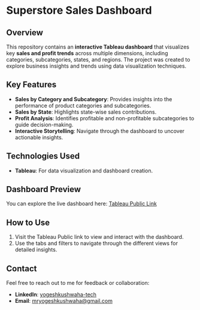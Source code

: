 # Superstore Sales Dashboard 

## Overview  

This repository contains an **interactive Tableau dashboard** that visualizes key **sales and profit trends** across multiple dimensions, including categories, subcategories, states, and regions. The project was created to explore business insights and trends using data visualization techniques.

## Key Features  

- **Sales by Category and Subcategory**: Provides insights into the performance of product categories and subcategories.  
- **Sales by State**: Highlights state-wise sales contributions.  
- **Profit Analysis**: Identifies profitable and non-profitable subcategories to guide decision-making.  
- **Interactive Storytelling**: Navigate through the dashboard to uncover actionable insights.

## Technologies Used  

- **Tableau**: For data visualization and dashboard creation.  

## Dashboard Preview  

You can explore the live dashboard here: [Tableau Public Link](https://public.tableau.com/app/profile/yogesh.kushwaha/viz/Dashboard_17355685807170/Story1)

## How to Use 

1. Visit the Tableau Public link to view and interact with the dashboard.  
2. Use the tabs and filters to navigate through the different views for detailed insights.


## Contact

Feel free to reach out to me for feedback or collaboration:  
- **LinkedIn**: [yogeshkushwaha-tech](www.linkedin.com/in/yogeshkushwaha-tech)  
- **Email**: [mryogeshkushwaha@gmail.com](mailto:mryogeshkushwaha@gmail.com)

